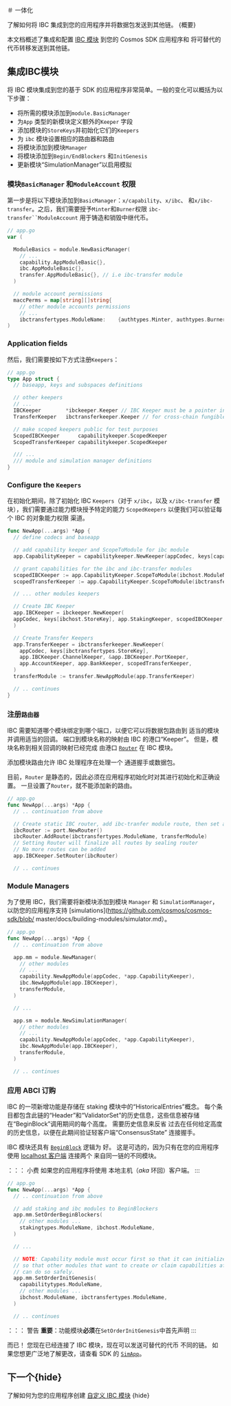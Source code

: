 ＃ 一体化

了解如何将 IBC 集成到您的应用程序并将数据包发送到其他链。 {概要}

本文档概述了集成和配置 [IBC
模块](https://github.com/cosmos/ibc-go/tree/main/modules/core) 到您的 Cosmos SDK 应用程序和
将可替代的代币转移发送到其他链。

## 集成IBC模块

将 IBC 模块集成到您的基于 SDK 的应用程序非常简单。一般的变化可以概括为以下步骤：

- 将所需的模块添加到`module.BasicManager`
- 为`App` 类型的新模块定义额外的`Keeper` 字段
- 添加模块的`StoreKeys`并初始化它们的`Keepers`
- 为 `ibc` 模块设置相应的路由器和路由
- 将模块添加到模块`Manager`
- 将模块添加到`Begin/EndBlockers` 和`InitGenesis`
- 更新模块“SimulationManager”以启用模拟

### 模块`BasicManager` 和`ModuleAccount` 权限

第一步是将以下模块添加到`BasicManager`：`x/capability`、`x/ibc`、
和`x/ibc-transfer`。之后，我们需要授予`Minter`和`Burner`权限
`ibc-transfer``ModuleAccount` 用于铸造和销毁中继代币。

```go
// app.go
var (

  ModuleBasics = module.NewBasicManager(
    // ...
    capability.AppModuleBasic{},
    ibc.AppModuleBasic{},
    transfer.AppModuleBasic{}, // i.e ibc-transfer module
  )

  // module account permissions
  maccPerms = map[string][]string{
    // other module accounts permissions
    // ...
    ibctransfertypes.ModuleName:    {authtypes.Minter, authtypes.Burner},
)
```

### Application fields

然后，我们需要按如下方式注册`Keepers`：

```go
// app.go
type App struct {
  // baseapp, keys and subspaces definitions

  // other keepers
  // ...
  IBCKeeper        *ibckeeper.Keeper // IBC Keeper must be a pointer in the app, so we can SetRouter on it correctly
  TransferKeeper   ibctransferkeeper.Keeper // for cross-chain fungible token transfers

  // make scoped keepers public for test purposes
  ScopedIBCKeeper      capabilitykeeper.ScopedKeeper
  ScopedTransferKeeper capabilitykeeper.ScopedKeeper

  /// ...
  /// module and simulation manager definitions
}
```

### Configure the `Keepers`

在初始化期间，除了初始化 IBC `Keepers`（对于 `x/ibc`，以及
`x/ibc-transfer` 模块），我们需要通过能力模块授予特定的能力
`ScopedKeepers` 以便我们可以验证每个 IBC 的对象能力权限
渠道。

```go
func NewApp(...args) *App {
  // define codecs and baseapp

  // add capability keeper and ScopeToModule for ibc module
  app.CapabilityKeeper = capabilitykeeper.NewKeeper(appCodec, keys[capabilitytypes.StoreKey], memKeys[capabilitytypes.MemStoreKey])

  // grant capabilities for the ibc and ibc-transfer modules
  scopedIBCKeeper := app.CapabilityKeeper.ScopeToModule(ibchost.ModuleName)
  scopedTransferKeeper := app.CapabilityKeeper.ScopeToModule(ibctransfertypes.ModuleName)

  // ... other modules keepers

  // Create IBC Keeper
  app.IBCKeeper = ibckeeper.NewKeeper(
  appCodec, keys[ibchost.StoreKey], app.StakingKeeper, scopedIBCKeeper,
  )

  // Create Transfer Keepers
  app.TransferKeeper = ibctransferkeeper.NewKeeper(
    appCodec, keys[ibctransfertypes.StoreKey],
    app.IBCKeeper.ChannelKeeper, &app.IBCKeeper.PortKeeper,
    app.AccountKeeper, app.BankKeeper, scopedTransferKeeper,
  )
  transferModule := transfer.NewAppModule(app.TransferKeeper)

  // .. continues
}
```

### 注册`路由器`

IBC 需要知道哪个模块绑定到哪个端口，以便它可以将数据包路由到
适当的模块并调用适当的回调。 端口到模块名称的映射由
IBC 的港口“Keeper”。 但是，模块名称到相关回调的映射已经完成
由港口
[`Router`](https://github.com/cosmos/ibc-go/blob/main/modules/core/05-port/types/router.go) 在
IBC 模块。

添加模块路由允许 IBC 处理程序在处理一个
通道握手或数据包。

目前，`Router` 是静态的，因此必须在应用程序初始化时对其进行初始化和正确设置。
一旦设置了`Router`，就不能添加新的路由。

```go
// app.go
func NewApp(...args) *App {
  // .. continuation from above

  // Create static IBC router, add ibc-tranfer module route, then set and seal it
  ibcRouter := port.NewRouter()
  ibcRouter.AddRoute(ibctransfertypes.ModuleName, transferModule)
  // Setting Router will finalize all routes by sealing router
  // No more routes can be added
  app.IBCKeeper.SetRouter(ibcRouter)

  // .. continues
```

### Module Managers

为了使用 IBC，我们需要将新模块添加到模块 `Manager` 和 `SimulationManager`，以防您的应用程序支持 [simulations](https://github.com/cosmos/cosmos-sdk/blob/ master/docs/building-modules/simulator.md）。

```go
// app.go
func NewApp(...args) *App {
  // .. continuation from above

  app.mm = module.NewManager(
    // other modules
    // ...
    capability.NewAppModule(appCodec, *app.CapabilityKeeper),
    ibc.NewAppModule(app.IBCKeeper),
    transferModule,
  )

  // ...

  app.sm = module.NewSimulationManager(
    // other modules
    // ...
    capability.NewAppModule(appCodec, *app.CapabilityKeeper),
    ibc.NewAppModule(app.IBCKeeper),
    transferModule,
  )

  // .. continues
```

### 应用 ABCI 订购

IBC 的一项新增功能是存储在 staking 模块中的“HistoricalEntries”概念。
每个条目都包含此链的“Header”和“ValidatorSet”的历史信息，这些信息被存储
在“BeginBlock”调用期间的每个高度。 需要历史信息来反省
过去在任何给定高度的历史信息，以便在此期间验证轻客户端“ConsensusState”
连接握手。

IBC 模块还具有
[`BeginBlock`](https://github.com/cosmos/ibc-go/blob/main/modules/core/02-client/abci.go) 逻辑为
好。 这是可选的，因为只有在您的应用程序使用 [localhost
客户端](https://github.com/cosmos/ibc/blob/master/spec/client/ics-009-loopback-client) 连接两个
来自同一链的不同模块。

：：： 小费
如果您的应用程序将使用
本地主机（_aka_ 环回）客户端。
:::

```go
// app.go
func NewApp(...args) *App {
  // .. continuation from above

  // add staking and ibc modules to BeginBlockers
  app.mm.SetOrderBeginBlockers(
    // other modules ...
    stakingtypes.ModuleName, ibchost.ModuleName,
  )

  // ...

  // NOTE: Capability module must occur first so that it can initialize any capabilities
  // so that other modules that want to create or claim capabilities afterwards in InitChain
  // can do so safely.
  app.mm.SetOrderInitGenesis(
    capabilitytypes.ModuleName,
    // other modules ...
    ibchost.ModuleName, ibctransfertypes.ModuleName,
  )

  // .. continues
```

：：： 警告
**重要**：功能模块**必须**在`SetOrderInitGenesis`中首先声明
:::

而已！ 您现在已经连接了 IBC 模块，现在可以发送可替代的代币
不同的链。 如果您想更广泛地了解更改，请查看 SDK 的
[`SimApp`](https://github.com/cosmos/ibc-go/blob/main/testing/simapp/app.go)。

## 下一个{hide}

了解如何为您的应用程序创建 [自定义 IBC 模块](./apps.md) {hide}